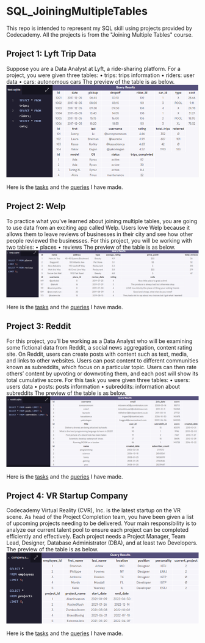 # SQL_JoiningMultipleTables

This repo is intended to represent my SQL skill using projects provided by Codecademy. All the projects is from the "Joining Multiple Tables" course.

## Project 1: Lyft Trip Data
Suppose you are a Data Analyst at Lyft, a ride-sharing platform. For a project, you were given three tables:
•	trips: trips information
•	riders: user data
•	cars: autonomous cars
The preview of the table is as below.
![n](https://github.com/fafafwzn/SQL_JoiningMultipleTables/blob/main/lyft_database.PNG)

Here is the <a href="https://github.com/fafafwzn/SQL_JoiningMultipleTables/blob/main/tasks1.txt" target="_blank">tasks</a> and the <a href="https://github.com/fafafwzn/SQL_JoiningMultipleTables/blob/main/queries1.txt" target="_blank">queries</a> I have made.

## Project 2: Welp
To practice what you’ve learned about joining multiple tables, you are going to use data from an exciting app called Welp. Users love Welp because it allows them to leave reviews of businesses in their city and see how other people reviewed the businesses.
For this project, you will be working with two tables:
•	places
•	reviews
The preview of the table is as below.
![n](https://github.com/fafafwzn/SQL_JoiningMultipleTables/blob/main/welp_database.PNG)

Here is the <a href="https://github.com/fafafwzn/SQL_JoiningMultipleTables/blob/main/tasks2.txt" target="_blank">tasks</a> and the <a href="https://github.com/fafafwzn/SQL_JoiningMultipleTables/blob/main/queries2.txt" target="_blank">queries</a> I have made.

## Project 3: Reddit
For this project, you’ll be working as a Data Analyst who will be examining some fictional data from Reddit, a social news aggregation, content rating site.
On Reddit, users can create posts with content such as text, media, and links to other websites. Users can post content to different communities known as subreddits, which focus on a particular topic. Users can then rate others’ content by upvoting or downvoting them, and each post will show its total cumulative score.
For this task you were given three tables:
•	users: users data
•	posts: posts information
•	subreddits: information about subreddits
The preview of the table is as below.
![n](https://github.com/fafafwzn/SQL_JoiningMultipleTables/blob/main/reddit_database.PNG)

Here is the <a href="https://github.com/fafafwzn/SQL_JoiningMultipleTables/blob/main/tasks3.txt" target="_blank">tasks</a> and the <a href="https://github.com/fafafwzn/SQL_JoiningMultipleTables/blob/main/queries3.txt" target="_blank">queries</a> I have made.

## Project 4: VR Startup Company
Codecademy Virtual Reality (CVR), Inc. is the latest startup on the VR scene. As head of the Project Completion team, you have been given a list of upcoming projects needing to be delivered. Your main responsibility is to analyze our current talent pool to ensure each project can be completed efficiently and effectively.
Each project needs a Project Manager, Team Lead, Designer, Database Administrator (DBA), and at least two Developers.
The preview of the table is as below.
![n](https://github.com/fafafwzn/SQL_JoiningMultipleTables/blob/main/vr_database.PNG)

Here is the <a href="https://github.com/fafafwzn/SQL_JoiningMultipleTables/blob/main/tasks4.txt" target="_blank">tasks</a> and the <a href="https://github.com/fafafwzn/SQL_JoiningMultipleTables/blob/main/queries4.txt" target="_blank">queries</a> I have made.
